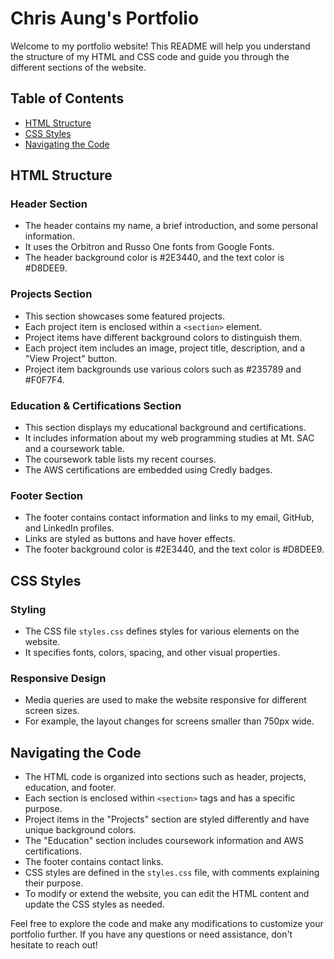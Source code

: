 # Chris Aung's Portfolio

Welcome to my portfolio website! This README will help you understand the structure of my HTML and CSS code and guide you through the different sections of the website.

## Table of Contents
- [HTML Structure](#html-structure)
- [CSS Styles](#css-styles)
- [Navigating the Code](#navigating-the-code)

## HTML Structure

### Header Section
- The header contains my name, a brief introduction, and some personal information.
- It uses the Orbitron and Russo One fonts from Google Fonts.
- The header background color is #2E3440, and the text color is #D8DEE9.

### Projects Section
- This section showcases some featured projects.
- Each project item is enclosed within a `<section>` element.
- Project items have different background colors to distinguish them.
- Each project item includes an image, project title, description, and a "View Project" button.
- Project item backgrounds use various colors such as #235789 and #F0F7F4.

### Education & Certifications Section
- This section displays my educational background and certifications.
- It includes information about my web programming studies at Mt. SAC and a coursework table.
- The coursework table lists my recent courses.
- The AWS certifications are embedded using Credly badges.

### Footer Section
- The footer contains contact information and links to my email, GitHub, and LinkedIn profiles.
- Links are styled as buttons and have hover effects.
- The footer background color is #2E3440, and the text color is #D8DEE9.

## CSS Styles

### Styling
- The CSS file `styles.css` defines styles for various elements on the website.
- It specifies fonts, colors, spacing, and other visual properties.

### Responsive Design
- Media queries are used to make the website responsive for different screen sizes.
- For example, the layout changes for screens smaller than 750px wide.

## Navigating the Code

- The HTML code is organized into sections such as header, projects, education, and footer.
- Each section is enclosed within `<section>` tags and has a specific purpose.
- Project items in the "Projects" section are styled differently and have unique background colors.
- The "Education" section includes coursework information and AWS certifications.
- The footer contains contact links.
- CSS styles are defined in the `styles.css` file, with comments explaining their purpose.
- To modify or extend the website, you can edit the HTML content and update the CSS styles as needed.

Feel free to explore the code and make any modifications to customize your portfolio further. If you have any questions or need assistance, don't hesitate to reach out!
